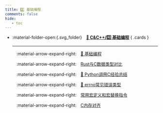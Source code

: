 ```yaml
---
title: 2️⃣ 基础编程
comments: false
hide:
   - toc
---
```


<div class="grid cards index-info" markdown>

-   :material-folder-open:{.svg_folder}&emsp;__[🍏 C&C++/2️⃣ 基础编程](./index.md)__
{ .cards }

	---

	&emsp;:material-arrow-expand-right:&emsp;[💖 基础编程](./A.md)

	&emsp;:material-arrow-expand-right:&emsp;[Rust与C数据类型对比](./AA.md)

	&emsp;:material-arrow-expand-right:&emsp;[🧰 Python调用C经验总结](./B.md)

	&emsp;:material-arrow-expand-right:&emsp;[🧰 errno常见错误类型](./C.md)

	&emsp;:material-arrow-expand-right:&emsp;[常用宏定义和宏替换指令](./CC.md)

	&emsp;:material-arrow-expand-right:&emsp;[C内存对齐](./D.md)

</div>